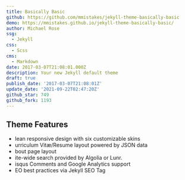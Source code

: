 ```yaml
---
title: Basically Basic
github: https://github.com/mmistakes/jekyll-theme-basically-basic
demo: https://mmistakes.github.io/jekyll-theme-basically-basic/
author: Michael Rose
ssg:
  - Jekyll
css:
  - Scss
cms:
  - Markdown
date: 2017-03-07T21:08:01.000Z
description: Your new Jekyll default theme
draft: true
publish_date: '2017-03-07T21:08:01Z'
update_date: '2021-09-22T02:47:20Z'
github_star: 749
github_fork: 1193
---
```

## Theme Features
- lean responsive design with six customizable skins
- urriculum Vitæ/Resume layout powered by JSON data
- bout page layout
- ite-wide search provided by Algolia or Lunr.
- isqus Comments and Google Analytics support
- EO best practices via Jekyll SEO Tag